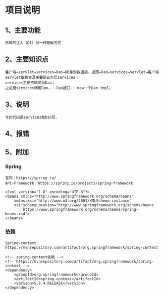# 项目说明
## 1、主要功能
	依赖的注入（DI）另一种理解方式
## 2、主要知识点
	客户端→servlet→services→Dao→DB拿到数据后，返回→Dao→services→servlet→客户端
	servlet依赖资源主要是业务层services；
	services主要依赖资源Dao；
	之前是services调用Dao，···Dao接口···new一个Dao.impl。
## 3、说明
	写的代码是services和Dao层。
## 4、报错
	
## 5、附加
### Spring
	官网：https://spring.io/
	API-Framework：https://spring.io/projects/spring-framework
```
<?xml version="1.0" encoding="UTF-8"?>
<beans xmlns="http://www.springframework.org/schema/beans"
	xmlns:xsi="http://www.w3.org/2001/XMLSchema-instance"
	xsi:schemaLocation="http://www.springframework.org/schema/beans
        https://www.springframework.org/schema/beans/spring-beans.xsd">
</beans>
```
### 依赖
	Spring-context：https://mvnrepository.com/artifact/org.springframework/spring-context
```
<!-- spring-context依赖 -->
<!-- https://mvnrepository.com/artifact/org.springframework/spring-context -->
<dependency>
	<groupId>org.springframework</groupId>
	<artifactId>spring-context</artifactId>
	<version>5.2.4.RELEASE</version>
</dependency>
```

